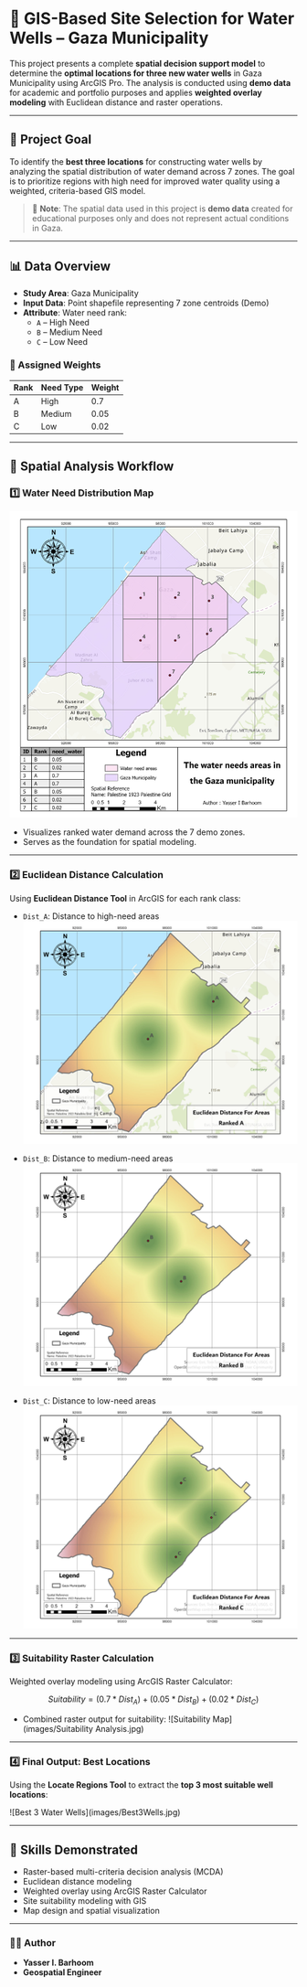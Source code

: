 # 🚰 GIS-Based Site Selection for Water Wells – Gaza Municipality

This project presents a complete **spatial decision support model** to determine the **optimal locations for three new water wells** in Gaza Municipality using ArcGIS Pro. The analysis is conducted using **demo data** for academic and portfolio purposes and applies **weighted overlay modeling** with Euclidean distance and raster operations.

---

## 🎯 Project Goal

To identify the **best three locations** for constructing water wells by analyzing the spatial distribution of water demand across 7 zones. The goal is to prioritize regions with high need for improved water quality using a weighted, criteria-based GIS model.

> 📝 **Note**: The spatial data used in this project is **demo data** created for educational purposes only and does not represent actual conditions in Gaza.

---

## 📊 Data Overview

- **Study Area**: Gaza Municipality
- **Input Data**: Point shapefile representing 7 zone centroids (Demo)
- **Attribute**: Water need rank:
  - `A` – High Need
  - `B` – Medium Need
  - `C` – Low Need

### 🔢 Assigned Weights

| Rank | Need Type     | Weight |
|------|---------------|--------|
| A    | High          | 0.7    |
| B    | Medium        | 0.05   |
| C    | Low           | 0.02   |

---

## 🧭 Spatial Analysis Workflow

### 1️⃣ Water Need Distribution Map

![Water Need Areas](images/data.jpg)

- Visualizes ranked water demand across the 7 demo zones.
- Serves as the foundation for spatial modeling.

---

### 2️⃣ Euclidean Distance Calculation

Using **Euclidean Distance Tool** in ArcGIS for each rank class:

- `Dist_A`: Distance to high-need areas  
  ![Distance A](images/EDistanceA.jpg)

- `Dist_B`: Distance to medium-need areas  
  ![Distance B](images/EDistanceB.jpg)

- `Dist_C`: Distance to low-need areas  
  ![Distance C](images/EDistanceC.jpg)

---

### 3️⃣ Suitability Raster Calculation

Weighted overlay modeling using ArcGIS Raster Calculator:

```math
Suitability = (0.7 * Dist_A) + (0.05 * Dist_B) + (0.02 * Dist_C)
````

* Combined raster output for suitability:
  !\[Suitability Map]\(images/Suitability Analysis.jpg)

---

### 4️⃣ Final Output: Best Locations

Using the **Locate Regions Tool** to extract the **top 3 most suitable well locations**:

!\[Best 3 Water Wells]\(images/Best3Wells.jpg)

---

## 🧠 Skills Demonstrated

* Raster-based multi-criteria decision analysis (MCDA)
* Euclidean distance modeling
* Weighted overlay using ArcGIS Raster Calculator
* Site suitability modeling with GIS
* Map design and spatial visualization

---


### 👨‍💻 **Author**

* **Yasser I. Barhoom**
* **Geospatial Engineer**